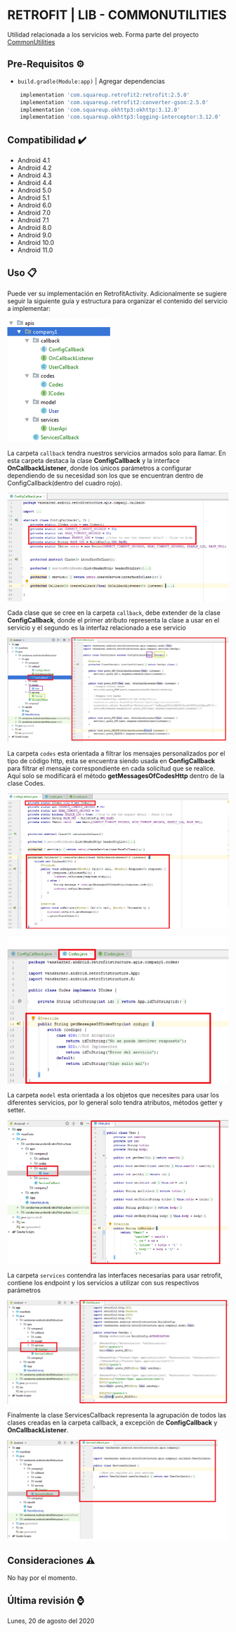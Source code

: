 # RETROFIT | LIB - COMMONUTILITIES

Utilidad relacionada a los servicios web. Forma parte del proyecto [CommonUtilities](https://github.com/vanskarner/CommunUtilidades/blob/master/README.md)

## Pre-Requisitos :gear:

* `build.gradle(Module:app)` | Agregar dependencias
```gradle
    implementation 'com.squareup.retrofit2:retrofit:2.5.0'
    implementation 'com.squareup.retrofit2:converter-gson:2.5.0'
    implementation 'com.squareup.okhttp3:okhttp:3.12.0'
    implementation 'com.squareup.okhttp3:logging-interceptor:3.12.0'
```
## Compatibilidad :heavy_check_mark:

* Android 4.1
* Android 4.2
* Android 4.3
* Android 4.4
* Android 5.0
* Android 5.1
* Android 6.0
* Android 7.0
* Android 7.1
* Android 8.0
* Android 9.0
* Android 10.0
* Android 11.0

## Uso :clipboard:

Puede ver su implementación en RetrofitActivity. 
Adicionalmente se sugiere seguir la siguiente guía y estructura para organizar el contenido del servicio a implementar:

![alt text](https://github.com/vanskarner/CommunUtilidades/blob/master/info/structure_retrofit.PNG)

La carpeta `callback` tendra nuestros servicios armados solo para llamar. En esta carpeta destaca la clase **ConfigCallback** y la interface **OnCallbackListener**, donde los únicos parámetros a configurar dependiendo de su necesidad son los que se encuentran dentro de ConfigCallback(dentro del cuadro rojo). 

![alt text](https://github.com/vanskarner/CommunUtilidades/blob/master/info/configcallback_parameters.png)

Cada clase que se cree en la carpeta `callback`, debe extender de la clase **ConfigCallback**, donde el primer atributo representa la clase a usar en el servicio y el segundo es la interfaz relacionado a ese servicio

![alt text](https://github.com/vanskarner/CommunUtilidades/blob/master/info/user_example_retrofit.png)

La carpeta `codes` esta orientada a filtrar los mensajes personalizados por el tipo de código http, esta se encuentra siendo usada en **ConfigCallback** para filtrar el mensaje correspondiente en cada solicitud que se realice. Aquí solo se modificará el método **getMessagesOfCodesHttp** dentro de la clase Codes.

![alt text](https://github.com/vanskarner/CommunUtilidades/blob/master/info/codes_retrofit.png)

![alt text](https://github.com/vanskarner/CommunUtilidades/blob/master/info/codes_method_retrofit.png)

La carpeta `model` esta orientada a los objetos que necesites para usar los diferentes servicios, por lo general solo tendra atributos, métodos getter y setter.

![alt text](https://github.com/vanskarner/CommunUtilidades/blob/master/info/model_example_retrofit.png)

La carpeta `services` contendra las interfaces necesarias para usar retrofit, contiene los endpoint y los servicios a utilizar con sus respectivos parámetros

![alt text](https://github.com/vanskarner/CommunUtilidades/blob/master/info/services_example_retrofit.png)

Finalmente la clase ServicesCallback representa la agrupación de todos las clases creadas en la carpeta callback, a excepción de **ConfigCallback** y **OnCallbackListener**.

![alt text](https://github.com/vanskarner/CommunUtilidades/blob/master/info/services_all_retrofit.png)

## Consideraciones :warning:

No hay por el momento.

## Última revisión :watch:
Lunes, 20 de agosto del 2020

